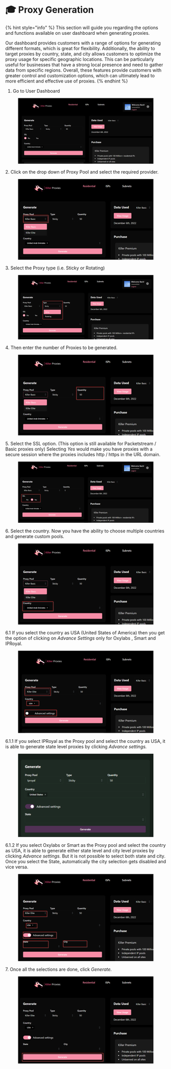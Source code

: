 # 🎓 Proxy Generation

{% hint style="info" %}
This section will guide you regarding the options and functions available on user dashboard when generating proxies.&#x20;

Our dashboard provides customers with a range of options for generating different formats, which is great for flexibility. Additionally, the ability to target proxies by country, state, and city allows customers to optimize the proxy usage for specific geographic locations. This can be particularly useful for businesses that have a strong local presence and need to gather data from specific regions. Overall, these features provide customers with greater control and customization options, which can ultimately lead to more efficient and effective use of proxies.
{% endhint %}

1. Go to User Dashboard

<figure><img src="../.gitbook/assets/1 (4).png" alt=""><figcaption></figcaption></figure>

2\. Click on the drop down of Proxy Pool and select the required provider.

<figure><img src="../.gitbook/assets/3 (2).png" alt=""><figcaption></figcaption></figure>

3\. Select the Proxy type (i.e. Sticky or Rotating)

<figure><img src="../.gitbook/assets/4 (5).png" alt=""><figcaption></figcaption></figure>

4\. Then enter the number of Proxies to be generated.

<figure><img src="../.gitbook/assets/5 (1).png" alt=""><figcaption></figcaption></figure>

5\. Select the SSL option. (This option is still available for Packetstream / Basic proxies only) Selecting _Yes_ would make you have proxies with a secure session where the proxies includes http / https in the URL domain.

<figure><img src="../.gitbook/assets/6 (4).png" alt=""><figcaption></figcaption></figure>

6\. Select the country. Now you have the ability to choose multiple countries and generate custom pools.

<figure><img src="../.gitbook/assets/7.png" alt=""><figcaption></figcaption></figure>

6.1 If you select the country as USA (United States of America) then you get the option of clicking on _Advance Settings_ only for Oxylabs , Smart and IPRoyal.&#x20;

<figure><img src="../.gitbook/assets/8.png" alt=""><figcaption></figcaption></figure>

6.1.1 If you select IPRoyal as the Proxy pool and select the country as USA, it is able to generate state level proxies by clicking _Advance settings._

<figure><img src="../.gitbook/assets/9.png" alt=""><figcaption></figcaption></figure>

6.1.2 If you select Oxylabs or Smart as the Proxy pool and select the country as USA, it is able to generate either state level and city level proxies by clicking _Advance settings._ But it is not possible to select both state and city. Once you select the State, automatically the city selection gets disabled and vice versa.

<figure><img src="../.gitbook/assets/10.png" alt=""><figcaption></figcaption></figure>

7\. Once all the selections are done, click _Generate._

<figure><img src="../.gitbook/assets/11.png" alt=""><figcaption></figcaption></figure>
